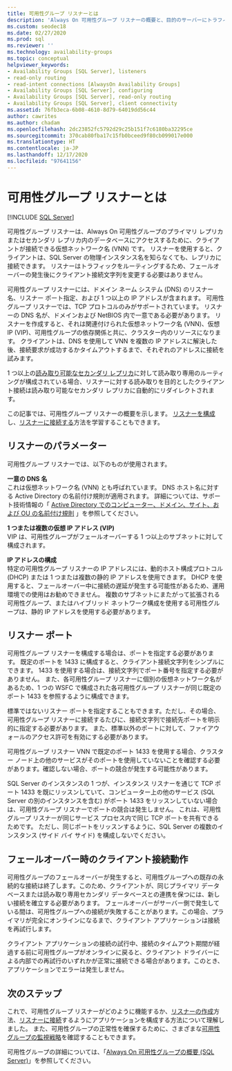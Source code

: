 ```yaml
---
title: 可用性グループ リスナーとは
description: 'Always On 可用性グループ リスナーの概要と、目的のサーバーにトラフィックを自動的に転送するためにそれがどのように機能するかについて説明します。 '
ms.custom: seodec18
ms.date: 02/27/2020
ms.prod: sql
ms.reviewer: ''
ms.technology: availability-groups
ms.topic: conceptual
helpviewer_keywords:
- Availability Groups [SQL Server], listeners
- read-only routing
- read-intent connections [AlwaysOn Availability Groups]
- Availability Groups [SQL Server], configuring
- Availability Groups [SQL Server], read-only routing
- Availability Groups [SQL Server], client connectivity
ms.assetid: 76fb3eca-6b08-4610-8d79-64019dd56c44
author: cawrites
ms.author: chadam
ms.openlocfilehash: 2dc23852fc5792d29c25b151f7c6180ba32295ce
ms.sourcegitcommit: 370cab80fba17c15fb0bceed9f80cb099017e000
ms.translationtype: HT
ms.contentlocale: ja-JP
ms.lasthandoff: 12/17/2020
ms.locfileid: "97641156"
---
```

# <a name="what-is-an-availability-group-listener"></a>可用性グループ リスナーとは  
[!INCLUDE [SQL Server](../../../includes/applies-to-version/sqlserver.md)]

可用性グループ リスナーは、Always On 可用性グループのプライマリ レプリカまたはセカンダリ レプリカ内のデータベースにアクセスするために、クライアントが接続できる仮想ネットワーク名 (VNN) です。 リスナーを使用すると、クライアントは、SQL Server の物理インスタンス名を知らなくても、レプリカに接続できます。 リスナーはトラフィックをルーティングするため、フェールオーバーの発生後にクライアント接続文字列を変更する必要はありません。 

可用性グループ リスナーには、ドメイン ネーム システム (DNS) のリスナー名、リスナー ポート指定、および 1 つ以上の IP アドレスが含まれます。 可用性グループ リスナーでは、TCP プロトコルのみがサポートされています。  リスナーの DNS 名が、ドメインおよび NetBIOS 内で一意である必要があります。  リスナーを作成すると、それは関連付けられた仮想ネットワーク名 (VNN)、仮想 IP (VIP)、可用性グループの依存関係と共に、クラスター内のリソースになります。 クライアントは、DNS を使用して VNN を複数の IP アドレスに解決した後、接続要求が成功するかタイムアウトするまで、それぞれのアドレスに接続を試みます。  
  
1 つ以上の[読み取り可能なセカンダリ レプリカ](../../../database-engine/availability-groups/windows/active-secondaries-readable-secondary-replicas-always-on-availability-groups.md)に対して読み取り専用のルーティングが構成されている場合、リスナーに対する読み取りを目的としたクライアント接続は読み取り可能なセカンダリ レプリカに自動的にリダイレクトされます。 
  
この記事では、可用性グループ リスナーの概要を示します。 [リスナーを構成](create-or-configure-an-availability-group-listener-sql-server.md)し、[リスナーに接続する](listeners-client-connectivity-application-failover.md)方法を学習することもできます。
  
  
##  <a name="listener-parameters"></a><a name="AGlConfig"></a> リスナーのパラメーター  

 可用性グループ リスナーでは、以下のものが使用されます。
  
 **一意の DNS 名**  
 これは仮想ネットワーク名 (VNN) とも呼ばれています。 DNS ホスト名に対する Active Directory の名前付け規則が適用されます。 詳細については、サポート技術情報の「 [Active Directory でのコンピューター、ドメイン、サイト、および OU の名前付け規則](https://support.microsoft.com/kb/909264) 」を参照してください。  
  
**1 つまたは複数の仮想 IP アドレス (VIP)**  
 VIP は、可用性グループがフェールオーバーする 1 つ以上のサブネットに対して構成されます。  
  
**IP アドレスの構成**  
 特定の可用性グループ リスナーの IP アドレスには、動的ホスト構成プロトコル (DHCP) または 1 つまたは複数の静的 IP アドレスを使用できます。 DHCP を使用すると、フェールオーバー中に接続の遅延が発生する可能性があるため、運用環境での使用はお勧めできません。 複数のサブネットにまたがって拡張される可用性グループ、またはハイブリッド ネットワーク構成を使用する可用性グループは、静的 IP アドレスを使用する必要があります。 
 
  
##  <a name="listener-port"></a><a name="SelectListenerPort"></a> リスナー ポート 
 可用性グループ リスナーを構成する場合は、ポートを指定する必要があります。  既定のポートを 1433 に構成すると、クライアント接続文字列をシンプルにできます。 1433 を使用する場合は、接続文字列でポート番号を指定する必要がありません。 また、各可用性グループ リスナーに個別の仮想ネットワーク名があるため、1 つの WSFC で構成された各可用性グループ リスナーが同じ既定のポート 1433 を参照するように構成できます。  
  
 標準ではないリスナー ポートを指定することもできます。ただし、その場合、可用性グループ リスナーに接続するたびに、接続文字列で接続先ポートを明示的に指定する必要があります。  また、標準以外のポートに対して、ファイアウォールのアクセス許可を有効にする必要があります。  
  
 可用性グループ リスナー VNN で既定のポート 1433 を使用する場合、クラスター ノード上の他のサービスがそのポートを使用していないことを確認する必要があります。確認しない場合、ポートの競合が発生する可能性があります。  
  
 SQL Server のインスタンスの 1 つが、インスタンス リスナーを通じて TCP ポート 1433 を既にリッスンしていて、コンピューター上の他のサービス (SQL Server の別のインスタンスを含む) がポート 1433 をリッスンしていない場合は、可用性グループ リスナーでポートの競合は発生しません。  これは、可用性グループ リスナーが同じサービス プロセス内で同じ TCP ポートを共有できるためです。  ただし、同じポートをリッスンするように、SQL Server の複数のインスタンス (サイド バイ サイド) を構成しないでください。  
  
  
##  <a name="behavior-of-client-connections-on-failover"></a><a name="CCBehaviorOnFailover"></a> フェールオーバー時のクライアント接続動作  

 可用性グループのフェールオーバーが発生すると、可用性グループへの既存の永続的な接続は終了します。このため、クライアントが、同じプライマリ データベースまたは読み取り専用セカンダリ データベースとの連携を保つには、新しい接続を確立する必要があります。  フェールオーバーがサーバー側で発生している間は、可用性グループへの接続が失敗することがあります。この場合、プライマリが完全にオンラインになるまで、クライアント アプリケーションは接続を再試行します。  
  
 クライアント アプリケーションの接続の試行中、接続のタイムアウト期間が経過する前に可用性グループがオンラインに戻ると、クライアント ドライバーによる内部での再試行のいずれかが正常に接続できる場合があります。このとき、アプリケーションでエラーは発生しません。  


## <a name="next-steps"></a>次のステップ

これで、可用性グループ リスナーがどのように機能するか、[リスナーの作成](create-or-configure-an-availability-group-listener-sql-server.md)方法、[リスナーに接続](listeners-client-connectivity-application-failover.md)するようにアプリケーションを構成する方法について理解しました。 また、可用性グループの正常性を確保するために、さまざまな[可用性グループの監視戦略](monitoring-of-availability-groups-sql-server.md)を確認することもできます。 

可用性グループの詳細については、「[Always On 可用性グループの概要 &#40;SQL Server&#41;](../../../database-engine/availability-groups/windows/overview-of-always-on-availability-groups-sql-server.md)」を参照してください。 
  

  
  
